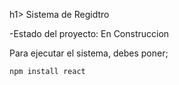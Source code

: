 h1> Sistema de Regidtro</h1>

-Estado del proyecto: En Construccion 

 Para ejecutar el sistema, debes poner;

```npm install react``` 
